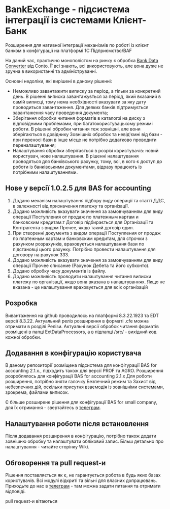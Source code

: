 # BankExchange - підсистема інтеграції із системами Клієнт-Банк

Розширення для нативної інтеграції механізмів по роботі із клієнт банком в конфігурації на платформі 1С:Підприємство/BAF

На даний час, практично монополістом на ринку є обробка [Bank Data Converter][1] від Conto.
Її всі знають, всі використовують, але вона дуже не зручна в використанні та адмініструванні.

Основні недоліки, які вирішені в даному рішенні:

- Неможливо завантажити виписку за період, а тільки за конкретний день. В рішенні виписка завантажується за період, який вказаний в самій виписці, тому нема необхідності вказувати за яку дату проводиться завантаження. Для деяких банків підтримується завантаження часу проведення документа;
- Зберігання обробки читання форматів в каталогзі на диску з відповідними проблемами, при багатокористувацькому режимі роботи. В рішенні обробки читання теж зовнішні, але вони зберігаються в довіднику Зовнішніх обробок та невід'ємні від бази - при переносі бази в інше місце не потрібно додатково проводити переналаштування;
- Налаштування обробки зберігається в розрізі користувачів: новий користувач, нове налаштування. В рішенні налаштування проводяться для банківського рахунку, тому, всі, в кого є доступ до роботи із банківськими документами, відразу працюють із потрібними налаштуваннями.

## Нове у версії 1.0.2.5 для BAS for accounting

1. Додано механізм налаштування підбору виду операції та статті ДДС, в залежності від призначення платежу та організації.
2. Додано можливість вказувати значення за замовчуванням для виду операції Поступления от продаж по платежным картам и банковским кредитам.т Договір підбирається для Організації та Контрагента з видом Прочее, якщо такий договір один.
3. При створенні документа з видом операції Поступления от продаж по платежным картам и банковским кредитам, для строчки з рахунком розрахунків, враховується налаштування бази по підстановці цього рахунку. Потрібно провести налаштування для договору на рахунок 333.
4. Додано можливість вказувати значення за замовчуванням для виду операції Прочее списание (Рахунок Дебета та його субконто).
5. Додано обробку часу документів із файлу.
6. Додано можливість проводити налаштування читання виписки платежу по організації, якщо вона вказана в налаштуваннях. Якщо не вказана - це налаштування враховується для всіх організацій

## Розробка

Вивантаження на github проводилось на платформі 8.3.22.1923 та EDT версії 8.3.22.
Актуальний реліз розширення в форматі .cfe можна отримати в розділі Релізи.
Актуальні версії обробок читання форматів розміщені в папці ExtDataProcessors, а в підпапці /src/ - вихідний код кожної обробки.

## Додавання в конфігурацію користувача

В даному репозиторії розміщена підсистема для конфігурації BAS for accounting 2.1.x., підходить також для версії PROF та AGRO.
Розширення розроблялось для конфігурації BAS for accounting 2.1.x
Для роботи розширення, потрібно зняти галочку Безпечний режим та Захист від небезпечних дій, оскільки присутня взаємодія із зовнішніми системами, зрокрема, файлами виписок.

Є більше розширене рішення для конфігурації BAS for small company, для їх отримання - звертайтесь в [телеграм][2].

## Налаштування роботи після встановлення

Після додавання розширення в конфігурацію, потрібно також додати зовнішню обробку та налаштувати обліковий запис.
Більш детально про налаштування - читайте сторінку Wiki.

## Обговорення та pull request-и

Рішення поставляється як є, не гарантується робота в будь яких базах користувачів.
Всі модулі відкриті та вільні для власних допрацювань.
Приходьте до нас в [телеграм][2] - там можна задати питання та отримати відповіді.

pull request-и вітаються

[1]: https://conto.com.ua/ua/solutions/bank-data-sonverter/
[2]: https://t.me/simplySOFTnews